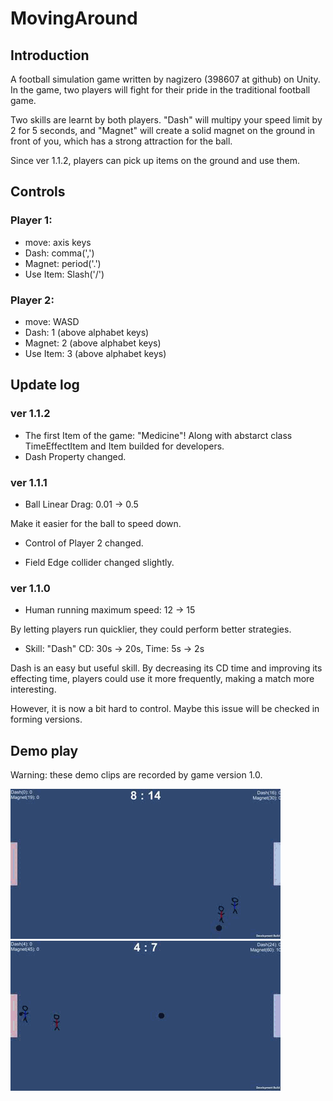 # MovingAround

## Introduction

A football simulation game written by nagizero (398607 at github) on Unity. In the game, two players will fight for their pride in the traditional football game.

Two skills are learnt by both players. "Dash" will multipy your speed limit by 2 for 5 seconds, and "Magnet" will create a solid magnet on the ground in front of you, which has a strong attraction for the ball.

Since ver 1.1.2, players can pick up items on the ground and use them.

## Controls

### Player 1:

- move: axis keys
- Dash: comma(',')
- Magnet: period('.')
- Use Item: Slash('/')

### Player 2:

- move: WASD
- Dash: 1 (above alphabet keys)
- Magnet: 2 (above alphabet keys)
- Use Item: 3 (above alphabet keys)

## Update log

### ver 1.1.2

- The first Item of the game: "Medicine"! Along with abstarct class TimeEffectItem and Item builded for developers.
- Dash Property changed.

### ver 1.1.1

- Ball Linear Drag: 0.01 -> 0.5

Make it easier for the ball to speed down.

- Control of Player 2 changed.

- Field Edge collider changed slightly.

### ver 1.1.0

- Human running maximum speed: 12 -> 15

By letting players run quicklier, they could perform better strategies.

- Skill: "Dash" CD: 30s -> 20s, Time: 5s -> 2s

Dash is an easy but useful skill. By decreasing its CD time and improving its effecting time, players could use it more frequently, making a match more interesting.

However, it is now a bit hard to control. Maybe this issue will be checked in forming versions.

## Demo play

Warning: these demo clips are recorded by game version 1.0.

![dash](https://raw.githubusercontent.com/398607/MovingAround/master/dashdemo.gif)
![magnet](https://raw.githubusercontent.com/398607/MovingAround/master/magnetdemo.gif)